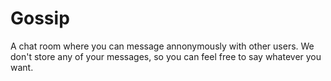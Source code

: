 # Gossip

A chat room where you can message annonymously with other users. We don't store any of your messages, so you can feel free to say whatever you want.
